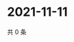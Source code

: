 # 2021-11-11

共 0 条

<!-- BEGIN WEIBO -->
<!-- 最后更新时间 Thu Nov 11 2021 15:11:31 GMT+0800 (China Standard Time) -->

<!-- END WEIBO -->
